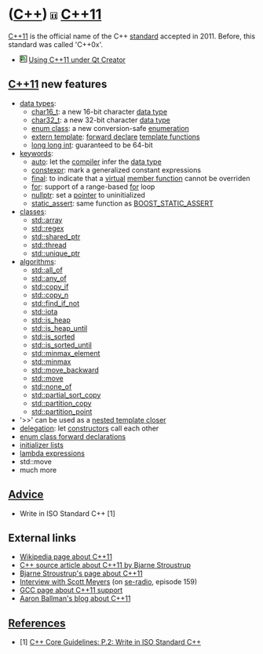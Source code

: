# ([C++](Cpp.md)) ![C++11](PicCpp11.png) [C++11](Cpp11.md)

[C++11](Cpp11.md) is the official name of the C++ [standard](CppStandard.md) accepted in 2011. Before, this standard was
called 'C++0x'.

 * ![Qt Creator](PicQtCreator.png) [Using C++11 under Qt Creator](CppQtCpp11.md)

## [C++11](Cpp11.md) new features

-   [data types](CppDataType.md):
    -   [char16\_t](CppChar16_t.md): a new 16-bit character [data
        type](CppDataType.md)
    -   [char32\_t](CppChar32_t.md): a new 32-bit character [data
        type](CppDataType.md)
    -   [enum class](CppEnumClass.md): a new conversion-safe
        [enumeration](CppEnum.md)
    -   [extern template](CppExternTemplate.md): [forward
        declare](CppForwardDeclaration.md) [template
        functions](CppTemplateFunction.md)
    -   [long long int](CppLongLongInt.md): guaranteed to be 64-bit
-   [keywords](CppKeyword.md):
    -   [auto](CppAuto.md): let the [compiler](CppCompiler.md) infer
        the [data type](CppDataType.md)
    -   [constexpr](CppConstexpr.md): mark a generalized constant
        expressions
    -   [final](CppFinal.md): to indicate that a
        [virtual](CppVirtual.md) [member
        function](CppMemberFunction.md) cannot be overriden
    -   [for](CppFor.md): support of a range-based [for](CppFor.md)
        loop
    -   [nullptr](CppNullptr.md): set a [pointer](CppPointer.md) to
        uninitialized
    -   [static\_assert](CppStatic_assert.md): same function as
        [BOOST\_STATIC\_ASSERT](CppBOOST_STATIC_ASSERT.md)
-   [classes](CppClass.md):
    -   [std::array](CppArray.md)
    -   [std::regex](CppRegex.md)
    -   [std::shared\_ptr](CppShared_ptr.md)
    -   [std::thread](CppThread.md)
    -   [std::unique\_ptr](CppUnique_ptr.md)
-   [algorithms](CppAlgorithm.md):
    -   [std::all\_of](CppAll_of.md)
    -   [std::any\_of](CppAny_of.md)
    -   [std::copy\_if](CppCopy_if.md)
    -   [std::copy\_n](CppCopy_n.md)
    -   [std::find\_if\_not](CppFind_if_not.md)
    -   [std::iota](CppIota.md)
    -   [std::is\_heap](CppIs_heap.md)
    -   [std::is\_heap\_until](CppIs_heap_until.md)
    -   [std::is\_sorted](CppIs_sorted.md)
    -   [std::is\_sorted\_until](CppIs_sorted_until.md)
    -   [std::minmax\_element](CppMinmax_element.md)
    -   [std::minmax](CppMinmax.md)
    -   [std::move\_backward](CppMove_backward.md)
    -   [std::move](CppMove.md)
    -   [std::none\_of](CppNone_of.md)
    -   [std::partial\_sort\_copy](CppPartial_sort_copy.md)
    -   [std::partition\_copy](CppPartition_copy.md)
    -   [std::partition\_point](CppPartition_point.md)
-   '&gt;&gt;' can be used as a [nested template
    closer](CppNestedTemplateCloser.md)
-   [delegation](CppDelegation.md): let
    [constructors](CppConstructor.md) call each other
-   [enum class forward
    declarations](CppEnumClassForwardDeclaration.md)
-   [initializer lists](CppInitializerList.md)
-   [lambda expressions](CppLambdaExpression.md)
-   std::move
-   much more


## [Advice](CppAdvice.md)

 * Write in ISO Standard C++ [1]

## External links

 * [Wikipedia page about C++11](http://en.wikipedia.org/wiki/C%2B%2B0x)
 * [C++ source article about C++11 by Bjarne Stroustrup](http://www.artima.com/cppsource/cpp0x.html)
 * [Bjarne Stroustrup's page about C++11](http://www2.research.att.com/~bs/C++11FAQ.html)
 * [Interview with Scott Meyers](http://media.libsyn.com/media/seradio/seradio-episode159-cPlusPlus0x.mp3) (on [se-radio](http://www.se-radio.net), episode 159)
 * [GCC page about C++11 support](http://gcc.gnu.org/projects/cxx0x.html)
 * [Aaron Ballman's blog about C++11](http://blog.aaronballman.com/tag/c0x)

## [References](CppReferences.md)

 * [1] [C++ Core Guidelines: P.2: Write in ISO Standard C++](https://github.com/isocpp/CppCoreGuidelines/blob/master/CppCoreGuidelines.md#p2-write-in-iso-standard-c)
